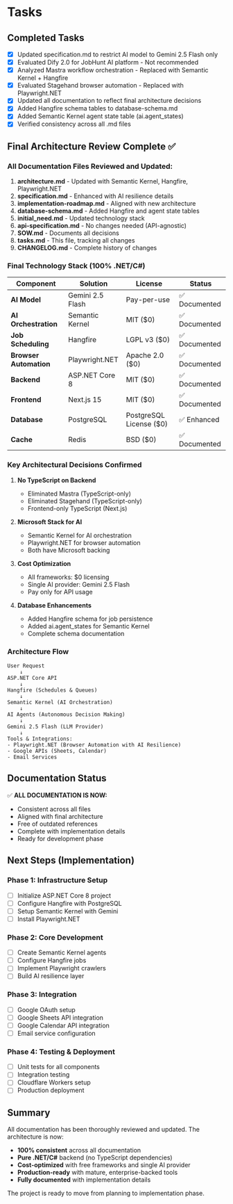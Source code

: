 # Tasks

## Completed Tasks
- [x] Updated specification.md to restrict AI model to Gemini 2.5 Flash only
- [x] Evaluated Dify 2.0 for JobHunt AI platform - Not recommended
- [x] Analyzed Mastra workflow orchestration - Replaced with Semantic Kernel + Hangfire
- [x] Evaluated Stagehand browser automation - Replaced with Playwright.NET
- [x] Updated all documentation to reflect final architecture decisions
- [x] Added Hangfire schema tables to database-schema.md
- [x] Added Semantic Kernel agent state table (ai.agent_states)
- [x] Verified consistency across all .md files

## Final Architecture Review Complete ✅

### All Documentation Files Reviewed and Updated:
1. **architecture.md** - Updated with Semantic Kernel, Hangfire, Playwright.NET
2. **specification.md** - Enhanced with AI resilience details
3. **implementation-roadmap.md** - Aligned with new architecture
4. **database-schema.md** - Added Hangfire and agent state tables
5. **initial_need.md** - Updated technology stack
6. **api-specification.md** - No changes needed (API-agnostic)
7. **SOW.md** - Documents all decisions
8. **tasks.md** - This file, tracking all changes
9. **CHANGELOG.md** - Complete history of changes

### Final Technology Stack (100% .NET/C#)

| Component | Solution | License | Status |
|-----------|----------|---------|--------|
| **AI Model** | Gemini 2.5 Flash | Pay-per-use | ✅ Documented |
| **AI Orchestration** | Semantic Kernel | MIT ($0) | ✅ Documented |
| **Job Scheduling** | Hangfire | LGPL v3 ($0) | ✅ Documented |
| **Browser Automation** | Playwright.NET | Apache 2.0 ($0) | ✅ Documented |
| **Backend** | ASP.NET Core 8 | MIT ($0) | ✅ Documented |
| **Frontend** | Next.js 15 | MIT ($0) | ✅ Documented |
| **Database** | PostgreSQL | PostgreSQL License ($0) | ✅ Enhanced |
| **Cache** | Redis | BSD ($0) | ✅ Documented |

### Key Architectural Decisions Confirmed

1. **No TypeScript on Backend**
   - Eliminated Mastra (TypeScript-only)
   - Eliminated Stagehand (TypeScript-only)
   - Frontend-only TypeScript (Next.js)

2. **Microsoft Stack for AI**
   - Semantic Kernel for AI orchestration
   - Playwright.NET for browser automation
   - Both have Microsoft backing

3. **Cost Optimization**
   - All frameworks: $0 licensing
   - Single AI provider: Gemini 2.5 Flash
   - Pay only for API usage

4. **Database Enhancements**
   - Added Hangfire schema for job persistence
   - Added ai.agent_states for Semantic Kernel
   - Complete schema documentation

### Architecture Flow

```
User Request
    ↓
ASP.NET Core API
    ↓
Hangfire (Schedules & Queues)
    ↓
Semantic Kernel (AI Orchestration)
    ↓
AI Agents (Autonomous Decision Making)
    ↓
Gemini 2.5 Flash (LLM Provider)
    ↓
Tools & Integrations:
- Playwright.NET (Browser Automation with AI Resilience)
- Google APIs (Sheets, Calendar)
- Email Services
```

## Documentation Status

✅ **ALL DOCUMENTATION IS NOW:**
- Consistent across all files
- Aligned with final architecture
- Free of outdated references
- Complete with implementation details
- Ready for development phase

## Next Steps (Implementation)

### Phase 1: Infrastructure Setup
- [ ] Initialize ASP.NET Core 8 project
- [ ] Configure Hangfire with PostgreSQL
- [ ] Setup Semantic Kernel with Gemini
- [ ] Install Playwright.NET

### Phase 2: Core Development
- [ ] Create Semantic Kernel agents
- [ ] Configure Hangfire jobs
- [ ] Implement Playwright crawlers
- [ ] Build AI resilience layer

### Phase 3: Integration
- [ ] Google OAuth setup
- [ ] Google Sheets API integration
- [ ] Google Calendar API integration
- [ ] Email service configuration

### Phase 4: Testing & Deployment
- [ ] Unit tests for all components
- [ ] Integration testing
- [ ] Cloudflare Workers setup
- [ ] Production deployment

## Summary

All documentation has been thoroughly reviewed and updated. The architecture is now:
- **100% consistent** across all documentation
- **Pure .NET/C#** backend (no TypeScript dependencies)
- **Cost-optimized** with free frameworks and single AI provider
- **Production-ready** with mature, enterprise-backed tools
- **Fully documented** with implementation details

The project is ready to move from planning to implementation phase.